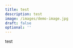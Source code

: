 ```yaml
---
title: test
description: test
image: /images/demo-image.jpg
draft: false
optional: ''
---
```


test
